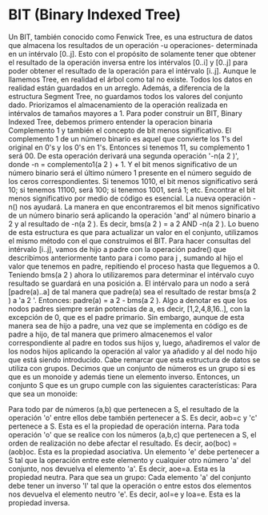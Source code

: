 # BIT (Binary Indexed Tree) 
Un BIT, también conocido como Fenwick Tree, es una estructura de datos que almacena los resultados de un operación -u operaciones- determinada en un intérvalo [0..j]. Esto con el propósito de solamente tener que obtener el resultado de la operación inversa entre los intérvalos [0..i] y [0..j] para poder obtener el resultado de la operación para el intérvalo [i..j].
        Aunque le llamemos Tree, en realidad el árbol como tal no existe. Todos los datos en realidad están guardados en un arreglo. Además, a diferencia de la estructura Segment Tree, no guardamos todos los valores del conjunto dado. Priorizamos el almacenamiento de la operación realizada en intérvalos de tamaños mayores a 1.
        Para poder construir un BIT, Binary Indexed Tree, debemos primero entender la operacion binaria Complemento 1 y también el concepto de bit menos significativo. El complemento 1 de un número binario es aquel que convierte los 1's del original en 0's y los 0's en 1's. Entonces si tenemos 11, su complemento 1 será 00. De esta operación derivará una segunda operación '-n(a 2 )', donde -n = complemento1(a 2 ) + 1. Y el bit menos significativo de un número binario será el último número 1 presente en el número seguido de los ceros correspondientes. Si tenemos 1010, el bit menos significativo será 10; si tenemos 11100, será 100; si tenemos 1001, será 1; etc.
        Encontrar el bit menos significativo por medio de código es esencial. La nueva operación -n() nos ayudará. La manera en que encontraremos el bit menos significativo de un número binario será aplicando la operación 'and' al número binario a 2 y al resultado de -n(a 2 ). Es decir, bms(a 2 ) = a 2 AND -n(a 2 ).
        Lo bueno de esta estructura es que para actualizar un valor en el conjunto, utilizamos el mismo método con el que construimos el BIT.         Para hacer consultas del intérvalo [i..j], vamos de hijo a padre con la operación padre() que describimos anteriormente tanto para i como para j , sumando al hijo el valor que tenemos en padre, repitiendo el proceso hasta que lleguemos a 0.         Teniendo bms(a 2 ) ahora lo utilizaremos para determinar el intérvalo cuyo resultado se guardará en una posición a. El intérvalo para un nodo a será [padre(a)..a] de tal manera que padre(a) sea el resultado de restar bms(a 2 ) a 'a 2 '. Entonces: padre(a) = a 2 - bms(a 2 ). Algo a denotar es que los nodos padres siempre serán potencias de a, es decir, [1,2,4,8,16..], con la excepción de 0, que es el padre primario. Sin embargo, aunque de esta manera sea de hijo a padre, una vez que se implementa en código es de padre a hijo, de tal manera que primero almacenemos el valor correspondiente al padre en todos sus hijos y, luego, añadiremos el valor de los nodos hijos aplicando la operación al valor ya añadido y al del nodo hijo que está siendo introducido.         Cabe remarcar que esta estructura de datos se utiliza con grupos. Decimos que un conjunto de números es un grupo si es que es un monoide y además tiene un elemento inverso. Entonces, un conjunto S que es un grupo cumple con las siguientes características:
Para que sea un monoide:

Para todo par de números (a,b) que pertenecen a S, el resultado de la operación 'o' entre ellos debe también pertenecer a S. Es decir, aob=c y 'c' pertenece a S. Esta es el la propiedad de operación interna.
Para toda operación 'o' que se realice con los números (a,b,c) que pertenecen a S, el orden de realización no debe afectar el resultado. Es decir, ao(boc) = (aob)oc. Esta es la propiedad asociativa.
Un elemento 'e' debe pertenecer a S tal que la operación entre este elemento y cualquier otro número 'a' del conjunto, nos devuelva el elemento 'a'. Es decir, aoe=a. Esta es la propiedad neutra.
Para que sea un grupo:
Cada elemento 'a' del conjunto debe tener un inverso 'I' tal que la operación o entre estos dos elementos nos devuelva el elemento neutro 'e'. Es decir, aoI=e y Ioa=e. Esta es la propiedad inversa.
